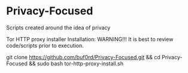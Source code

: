# Privacy-Focused
Scripts created around the idea of privacy

Tor HTTP proxy installer Installation: WARNING!!! It is best to review code/scripts prior to execution.

git clone https://github.com/buf0rd/Privacy-Focused.git && cd Privacy-Focused && sudo bash tor-http-proxy-install.sh 
